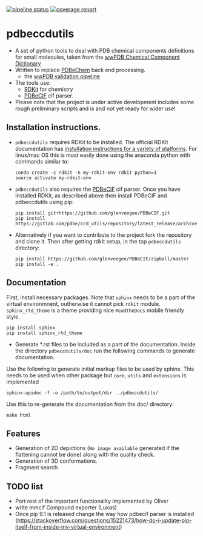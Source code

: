 [![pipeline status](https://gitlab.com/pdbe/ccdutils.gitlab.io/badges/refactoring/pipeline.svg)](https://gitlab.com/pdbe/ccdutils.gitlab.io/commits/refactoring)
[![coverage report](https://gitlab.com/pdbe/ccdutils.gitlab.io/badges/refactoring/coverage.svg)](https://gitlab.com/pdbe/ccdutils.gitlab.io/commits/refactoring)

# pdbeccdutils

* A set of python tools to deal with PDB chemical components definitions
  for small molecules, taken from the 
  [wwPDB Chemical Component Dictionary](https://www.wwpdb.org/data/ccd)
* Written to replace [PDBeChem](http://pdbe.org/chemistry/) back end
  processing.
  * the [wwPDB validation pipeline](https://www.wwpdb.org/validation/validation-reports)
* The tools use:
  * [RDKit](http://www.rdkit.org/) for chemistry
  * [PDBeCIF](https://github.com/glenveegee/PDBeCIF.git) cif parser.
* Please note that the project is under active development includes some rough 
  preliminary scripts and is and not yet ready for wider use!

## Installation instructions.

* `pdbeccdutils` requires RDKit to be installed.
  The official RDKit documentation has
  [installation instructions for a variety of platforms](http://www.rdkit.org/docs/Install.html).
  For linux/mac OS this is most easily done using the anaconda python with
  commands similar to:

  ```
  conda create -c rdkit -n my-rdkit-env rdkit python=3
  source activate my-rdkit-env
  ```
* `pdbeccdutils` also requires the [PDBeCIF](https://github.com/glenveegee/PDBeCIF.git) cif parser.
  Once you have installed RDKit, as described above then install PDBeCIF and pdbeccdutils using pip:

  ```
  pip install git+https://github.com/glenveegee/PDBeCIF.git 
  pip install https://gitlab.com/pdbe/ccd_utils/repository/latest_release/archive.zip
  ```
* Alternatively if you want to contribute to the project fork the repository and clone
  it. Then after getting rdkit setup, in the top `pdbeccdutils` directory:
  
  ```
  pip install https://github.com/glenveegee/PDBeCIF/zipball/master
  pip install -e . 
  ```

## Documentation
 First, install necessary packages. Note that `sphinx` needs to be a part of the virtual
 environmnent, outherwise it cannot pick `rdkit` module. `sphinx_rtd_theme` is a theme providing
 nice `ReadtheDocs` mobile friendly style.
  
  ```
  pip install sphinx
  pip install sphinx_rtd_theme
  ```
  * Generate *.rst files to be included as a part of the documentation. Inside the directory
  `pdbeccdutils/doc` run the following commands to generate documentation.
  
  Use the following to generate initial markup files to be used by sphinx.
  This needs to be used when other package but `core`, `utils` and `extensions` is implemented
  
  ```
  sphinx-apidoc -f -o /path/to/output/dir ../pdbeccdutils/
  ```

  Use this to re-generate the documentation from the doc/ directory:
  ```
  make html
  ```


## Features
  * Generation of 2D depictions (`No image available` generated if the flattening cannot be done) along with the quality check.
  * Generation of 3D conformations.
  * Fragment search

## TODO list
  * Port rest of the important functionality implemented by Oliver
  * write mmcif Compound exporter (Lukas)
  * Once pip 9.1 is released change the way how pdbecif parser is installed (https://stackoverflow.com/questions/15221473/how-do-i-update-pip-itself-from-inside-my-virtual-environment)







